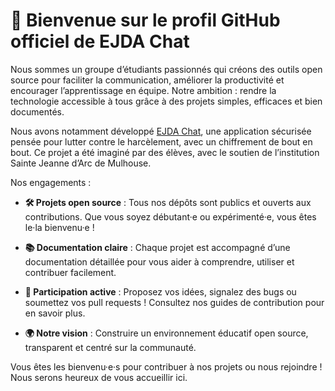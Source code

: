# 👋 Bienvenue sur le profil GitHub officiel de EJDA Chat

Nous sommes un groupe d’étudiants passionnés qui créons des outils open source pour faciliter la communication, améliorer la productivité et encourager l’apprentissage en équipe. Notre ambition : rendre la technologie accessible à tous grâce à des projets simples, efficaces et bien documentés.

Nous avons notamment développé [EJDA Chat](https://github.com/ejda-chat/ejda-chat), une application sécurisée pensée pour lutter contre le harcèlement, avec un chiffrement de bout en bout. Ce projet a été imaginé par des élèves, avec le soutien de l’institution Sainte Jeanne d’Arc de Mulhouse.

Nos engagements :

- **🛠️ Projets open source** : Tous nos dépôts sont publics et ouverts aux contributions. Que vous soyez débutant·e ou expérimenté·e, vous êtes le·la bienvenu·e !

- **📚 Documentation claire** : Chaque projet est accompagné d’une documentation détaillée pour vous aider à comprendre, utiliser et contribuer facilement.

- **🤝 Participation active** : Proposez vos idées, signalez des bugs ou soumettez vos pull requests ! Consultez nos guides de contribution pour en savoir plus.

- **🌍 Notre vision** : Construire un environnement éducatif open source, transparent et centré sur la communauté.

Vous êtes les bienvenu·e·s pour contribuer à nos projets ou nous rejoindre ! Nous serons heureux de vous accueillir ici.
